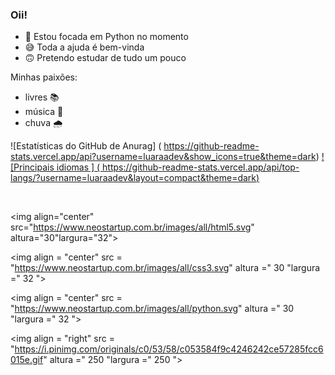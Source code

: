 ### Oii! 

- 🐍 Estou focada em Python no momento 
- 😅 Toda a ajuda é bem-vinda  
- 🙃 Pretendo estudar de tudo um pouco

Minhas paixões:
- livres 📚 
- música 🎸
- chuva 🌧️



![Estatísticas do GitHub de Anurag] ( https://github-readme-stats.vercel.app/api?username=luaraadev&show_icons=true&theme=dark)
[! [Principais idiomas ] ( https://github-readme-stats.vercel.app/api/top-langs/?username=luaraadev&layout=compact&theme=dark)](https://github.com/luaraadev/github-readme-stats)


  
  <div style="display": inline_block"> <br> 

  <img align="center" src="https://www.neostartup.com.br/images/all/html5.svg" altura="30"largura="32">
  
  <img align = "center" src = "https://www.neostartup.com.br/images/all/css3.svg" altura =" 30 "largura =" 32 ">
  
  <img align = "center" src = "https://www.neostartup.com.br/images/all/python.svg" altura =" 30 "largura =" 32 ">
  
  <img align = "right" src = "https://i.pinimg.com/originals/c0/53/58/c053584f9c4246242ce57285fcc6015e.gif" altura =" 250 "largura =" 250 ">

  </div>
